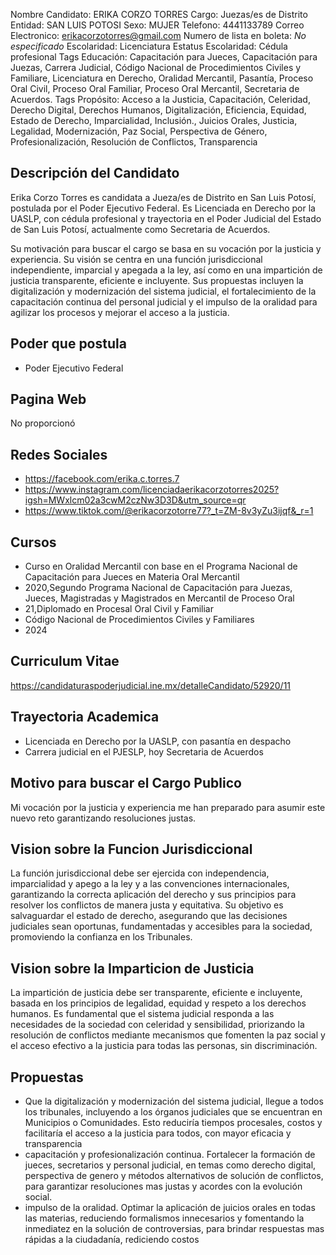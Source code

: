 Nombre Candidato: ERIKA CORZO TORRES
Cargo: Juezas/es de Distrito
Entidad: SAN LUIS POTOSI
Sexo: MUJER
Telefono: 4441133789
Correo Electronico: erikacorzotorres@gmail.com
Numero de lista en boleta: *No especificado*
Escolaridad: Licenciatura
Estatus Escolaridad: Cédula profesional
Tags Educación: Capacitación para Jueces, Capacitación para Juezas, Carrera Judicial, Código Nacional de Procedimientos Civiles y Familiare, Licenciatura en Derecho, Oralidad Mercantil, Pasantía, Proceso Oral Civil, Proceso Oral Familiar, Proceso Oral Mercantil, Secretaria de Acuerdos.
Tags Propósito: Acceso a la Justicia, Capacitación, Celeridad, Derecho Digital, Derechos Humanos, Digitalización, Eficiencia, Equidad, Estado de Derecho, Imparcialidad, Inclusión., Juicios Orales, Justicia, Legalidad, Modernización, Paz Social, Perspectiva de Género, Profesionalización, Resolución de Conflictos, Transparencia


## Descripción del Candidato 

Erika Corzo Torres es candidata a Jueza/es de Distrito en San Luis Potosí, postulada por el Poder Ejecutivo Federal. Es Licenciada en Derecho por la UASLP, con cédula profesional y trayectoria en el Poder Judicial del Estado de San Luis Potosí, actualmente como Secretaria de Acuerdos.

Su motivación para buscar el cargo se basa en su vocación por la justicia y experiencia. Su visión se centra en una función jurisdiccional independiente, imparcial y apegada a la ley, así como en una impartición de justicia transparente, eficiente e incluyente. Sus propuestas incluyen la digitalización y modernización del sistema judicial, el fortalecimiento de la capacitación continua del personal judicial y el impulso de la oralidad para agilizar los procesos y mejorar el acceso a la justicia.


## Poder que postula

- Poder Ejecutivo Federal


## Pagina Web

No proporcionó


## Redes Sociales

- https://facebook.com/erika.c.torres.7
- https://www.instagram.com/licenciadaerikacorzotorres2025?igsh=MWxlcm02a3cwM2czNw3D3D&utm_source=qr
- https://www.tiktok.com/@erikacorzotorre77?_t=ZM-8v3yZu3ijqf&_r=1


## Cursos

- Curso en Oralidad Mercantil con base en el Programa Nacional de Capacitación para Jueces en Materia Oral Mercantil
- 2020,Segundo Programa Nacional de Capacitación para Juezas, Jueces, Magistradas y Magistrados en Mercantil de Proceso Oral
- 21,Diplomado en Procesal Oral Civil y Familiar
- Código Nacional de Procedimientos Civiles y Familiares
- 2024


## Curriculum Vitae

https://candidaturaspoderjudicial.ine.mx/detalleCandidato/52920/11


## Trayectoria Academica

- Licenciada en Derecho por la UASLP, con pasantía en despacho
- Carrera judicial en el PJESLP, hoy Secretaria de Acuerdos


## Motivo para buscar el Cargo Publico

Mi vocación por la justicia y experiencia me han preparado para asumir este nuevo reto garantizando resoluciones justas.


## Vision sobre la Funcion Jurisdiccional

La función jurisdiccional debe ser ejercida con independencia, imparcialidad y apego a la ley y a las convenciones internacionales, garantizando la correcta aplicación del derecho y sus principios para resolver los conflictos de manera justa y equitativa. Su objetivo es salvaguardar el estado de derecho, asegurando que las decisiones judiciales sean oportunas, fundamentadas y accesibles para la sociedad, promoviendo la confianza en los Tribunales.


## Vision sobre la Imparticion de Justicia

La impartición de justicia debe ser transparente, eficiente e incluyente, basada en los principios de legalidad, equidad y respeto a los derechos humanos. Es fundamental que el sistema judicial responda a las necesidades de la sociedad con celeridad y sensibilidad, priorizando la resolución de conflictos mediante mecanismos que fomenten la paz social y el acceso efectivo a la justicia para todas las personas, sin discriminación.


## Propuestas

- Que la digitalización y modernización del sistema judicial, llegue a todos los tribunales, incluyendo a los órganos judiciales que se encuentran en Municipios o Comunidades. Esto reduciría tiempos procesales, costos y facilitaría el acceso a la justicia para todos, con mayor eficacia y transparencia
- capacitación y profesionalización continua. Fortalecer la formación de jueces, secretarios y personal judicial, en temas como derecho digital, perspectiva de genero y métodos alternativos de solución de conflictos, para garantizar resoluciones mas justas y acordes con la evolución social.
- impulso de la oralidad. Optimar la aplicación de juicios orales en todas las materias, reduciendo formalismos innecesarios y fomentando la inmediatez en la solución de controversias, para brindar respuestas mas rápidas a la ciudadanía, rediciendo costos


